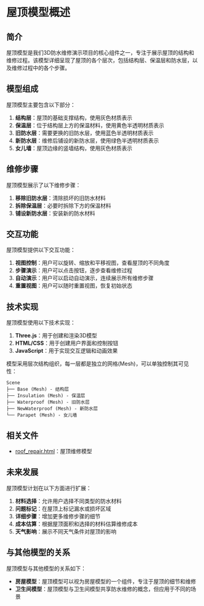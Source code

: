 # 屋顶模型概述

## 简介

屋顶模型是我们3D防水维修演示项目的核心组件之一，专注于展示屋顶的结构和维修过程。该模型详细呈现了屋顶的各个层次，包括结构层、保温层和防水层，以及维修过程中的各个步骤。

## 模型组成

屋顶模型主要包含以下部分：

1. **结构层**：屋顶的基础支撑结构，使用灰色材质表示
2. **保温层**：位于结构层上方的保温材料，使用黄色半透明材质表示
3. **旧防水层**：需要更换的旧防水层，使用蓝色半透明材质表示
4. **新防水层**：维修后铺设的新防水层，使用绿色半透明材质表示
5. **女儿墙**：屋顶边缘的竖墙结构，使用灰色材质表示

## 维修步骤

屋顶模型展示了以下维修步骤：

1. **移除旧防水层**：清除损坏的旧防水材料
2. **拆除保温层**：必要时拆除下方的保温材料
3. **铺设新防水层**：安装新的防水材料

## 交互功能

屋顶模型提供以下交互功能：

1. **视图控制**：用户可以旋转、缩放和平移视图，查看屋顶的不同角度
2. **步骤演示**：用户可以点击按钮，逐步查看维修过程
3. **自动演示**：用户可以启动自动演示，连续展示所有维修步骤
4. **重置视图**：用户可以随时重置视图，恢复初始状态

## 技术实现

屋顶模型使用以下技术实现：

1. **Three.js**：用于创建和渲染3D模型
2. **HTML/CSS**：用于创建用户界面和控制按钮
3. **JavaScript**：用于实现交互逻辑和动画效果

模型采用层次结构组织，每一层都是独立的网格(Mesh)，可以单独控制其可见性：

```
Scene
├── Base (Mesh) - 结构层
├── Insulation (Mesh) - 保温层
├── Waterproof (Mesh) - 旧防水层
├── NewWaterproof (Mesh) - 新防水层
└── Parapet (Mesh) - 女儿墙
```

## 相关文件

- [roof_repair.html](../../models/roof/roof_repair.html)：屋顶维修模型

## 未来发展

屋顶模型计划在以下方面进行扩展：

1. **材料选择**：允许用户选择不同类型的防水材料
2. **问题标记**：在屋顶上标记漏水或损坏区域
3. **详细步骤**：增加更多维修步骤的细节
4. **成本估算**：根据屋顶面积和选择的材料估算维修成本
5. **天气影响**：展示不同天气条件对屋顶的影响

## 与其他模型的关系

屋顶模型与其他模型的关系如下：

- **房屋模型**：屋顶模型可以视为房屋模型的一个组件，专注于屋顶的细节和维修
- **卫生间模型**：屋顶模型与卫生间模型共享防水维修的概念，但应用于不同的场景
